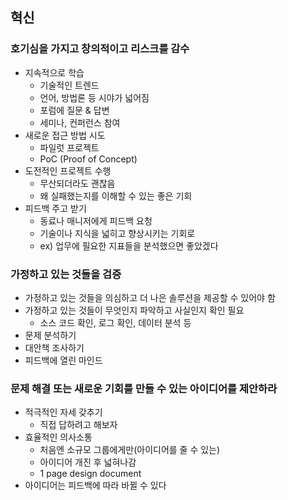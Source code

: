 ## 혁신

### 호기심을 가지고 창의적이고 리스크를 감수

- 지속적으로 학습
  - 기술적인 트렌드
  - 언어, 방법론 등 시야가 넓어짐
  - 포럼에 질문 & 답변
  - 세미나, 컨퍼런스 참여
- 새로운 접근 방법 시도
  - 파일럿 프로젝트
  - PoC (Proof of Concept)
- 도전적인 프로젝트 수행
  - 무산되더라도 괜찮음
  - 왜 실패했는지를 이해할 수 있는 좋은 기회
- 피드백 주고 받기
  - 동료나 매니저에게 피드백 요청
  - 기술이나 지식을 넓히고 향상시키는 기회로
  - ex) 업무에 필요한 지표들을 분석했으면 좋았겠다

### 가정하고 있는 것들을 검증

- 가정하고 있는 것들을 의심하고 더 나은 솔루션을 제공할 수 있어야 함
- 가정하고 있는 것들이 무엇인지 파악하고 사실인지 확인 필요
  - 소스 코드 확인, 로그 확인, 데이터 분석 등
- 문제 분석하기
- 대안책 조사하기
- 피드백에 열린 마인드

### 문제 해결 또는 새로운 기회를 만들 수 있는 아이디어를 제안하라

- 적극적인 자세 갖추기
  - 직접 답하려고 해보자
- 효율적인 의사소통
  - 처음엔 소규모 그룹에게만(아이디어를 줄 수 있는)
  - 아이디어 개진 후 넓혀나감
  - 1 page design document
- 아이디어는 피드백에 따라 바뀔 수 있다